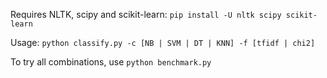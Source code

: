 Requires NLTK, scipy and scikit-learn: `pip install -U nltk scipy scikit-learn`

Usage: `python classify.py -c [NB | SVM | DT | KNN] -f [tfidf | chi2]`

To try all combinations, use `python benchmark.py`
